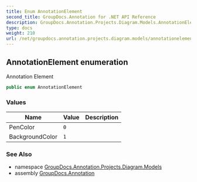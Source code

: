 ```yaml
---
title: Enum AnnotationElement
second_title: GroupDocs.Annotation for .NET API Reference
description: GroupDocs.Annotation.Projects.Diagram.Models.AnnotationElement enum. Annotation Element
type: docs
weight: 210
url: /net/groupdocs.annotation.projects.diagram.models/annotationelement/
---
```

## AnnotationElement enumeration

Annotation Element

```csharp
public enum AnnotationElement
```

### Values

| Name | Value | Description |
| --- | --- | --- |
| PenColor | `0` |  |
| BackgroundColor | `1` |  |

### See Also

* namespace [GroupDocs.Annotation.Projects.Diagram.Models](../../groupdocs.annotation.projects.diagram.models/)
* assembly [GroupDocs.Annotation](../../)


